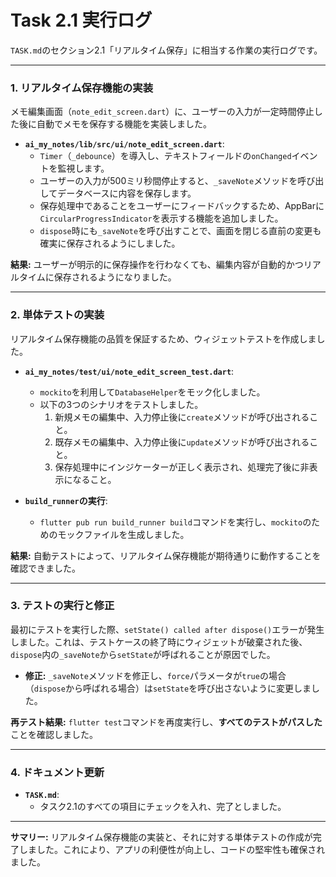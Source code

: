 # Task 2.1 実行ログ

`TASK.md`のセクション2.1「リアルタイム保存」に相当する作業の実行ログです。

---

### 1. リアルタイム保存機能の実装

メモ編集画面（`note_edit_screen.dart`）に、ユーザーの入力が一定時間停止した後に自動でメモを保存する機能を実装しました。

-   **`ai_my_notes/lib/src/ui/note_edit_screen.dart`**:
    -   `Timer`（`_debounce`）を導入し、テキストフィールドの`onChanged`イベントを監視します。
    -   ユーザーの入力が500ミリ秒間停止すると、`_saveNote`メソッドを呼び出してデータベースに内容を保存します。
    -   保存処理中であることをユーザーにフィードバックするため、AppBarに`CircularProgressIndicator`を表示する機能を追加しました。
    -   `dispose`時にも`_saveNote`を呼び出すことで、画面を閉じる直前の変更も確実に保存されるようにしました。

**結果:** ユーザーが明示的に保存操作を行わなくても、編集内容が自動的かつリアルタイムに保存されるようになりました。

---

### 2. 単体テストの実装

リアルタイム保存機能の品質を保証するため、ウィジェットテストを作成しました。

-   **`ai_my_notes/test/ui/note_edit_screen_test.dart`**:
    -   `mockito`を利用して`DatabaseHelper`をモック化しました。
    -   以下の3つのシナリオをテストしました。
        1.  新規メモの編集中、入力停止後に`create`メソッドが呼び出されること。
        2.  既存メモの編集中、入力停止後に`update`メソッドが呼び出されること。
        3.  保存処理中にインジケーターが正しく表示され、処理完了後に非表示になること。

-   **`build_runner`の実行**:
    -   `flutter pub run build_runner build`コマンドを実行し、`mockito`のためのモックファイルを生成しました。

**結果:** 自動テストによって、リアルタイム保存機能が期待通りに動作することを確認できました。

---

### 3. テストの実行と修正

最初にテストを実行した際、`setState() called after dispose()`エラーが発生しました。これは、テストケースの終了時にウィジェットが破棄された後、`dispose`内の`_saveNote`から`setState`が呼ばれることが原因でした。

-   **修正:** `_saveNote`メソッドを修正し、`force`パラメータが`true`の場合（`dispose`から呼ばれる場合）は`setState`を呼び出さないように変更しました。

**再テスト結果:** `flutter test`コマンドを再度実行し、**すべてのテストがパスした**ことを確認しました。

---

### 4. ドキュメント更新

-   **`TASK.md`**:
    -   タスク2.1のすべての項目にチェックを入れ、完了としました。

---

**サマリー:**
リアルタイム保存機能の実装と、それに対する単体テストの作成が完了しました。これにより、アプリの利便性が向上し、コードの堅牢性も確保されました。
